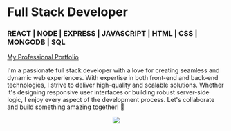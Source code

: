# Full Stack Developer 
### REACT | NODE | EXPRESS | JAVASCRIPT | HTML | CSS | MONGODB | SQL

[My Professional Portfolio](https://yourwebsite.com)

I'm a passionate full stack developer with a love for creating seamless and dynamic web experiences. With expertise in both front-end and back-end technologies, I strive to deliver high-quality and scalable solutions. Whether it's designing responsive user interfaces or building robust server-side logic, I enjoy every aspect of the development process. Let's collaborate and build something amazing together! 🚀

<p align="center">
  <a href="https://skillicons.dev">
    <img src="https://skillicons.dev/icons?i=github,git,vscode,html,css,sass,bootstrap,js,jquery,jest,mongodb,mysql,nextjs,express,react,nodejs,babel,webpack,sequelize,apollo,graphql" />
  </a>
</p>

